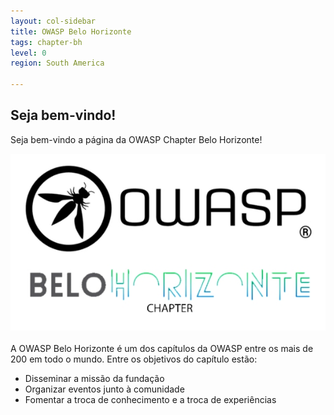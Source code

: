 ```yaml
---
layout: col-sidebar
title: OWASP Belo Horizonte
tags: chapter-bh
level: 0
region: South America

---
```


## Seja bem-vindo!
Seja bem-vindo a página da OWASP Chapter Belo Horizonte!
<br>
<center>
<img src="assets/images/img_principal.jpeg">
</center>
<br>
A OWASP Belo Horizonte é um dos capítulos da OWASP entre os mais de 200
em todo o mundo. Entre os objetivos do capítulo estão:
<ul>
  <li>Disseminar a missão da fundação</li>
  <li>Organizar eventos junto à comunidade</li>
  <li>Fomentar a troca de conhecimento e a troca de experiências</li>
</ul>
<br>